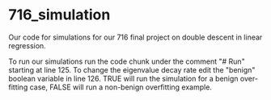 # 716_simulation
Our code for simulations for our 716 final project on double descent in linear regression. 

To run our simulations run the code chunk under the comment "# Run" starting at line 125. To change the eigenvalue decay rate edit the "benign" boolean variable in line 126. TRUE will run the simulation for a benign over-fitting case, FALSE will run a non-benign overfitting example. 
